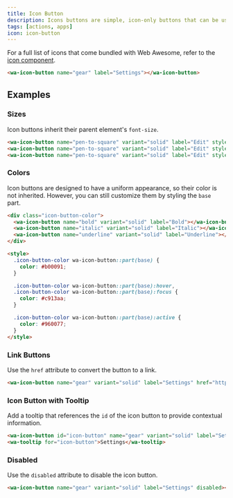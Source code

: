 ```yaml
---
title: Icon Button
description: Icons buttons are simple, icon-only buttons that can be used for actions and in toolbars.
tags: [actions, apps]
icon: icon-button
---
```


For a full list of icons that come bundled with Web Awesome, refer to the [icon component](/docs/components/icon).

```html {.example}
<wa-icon-button name="gear" label="Settings"></wa-icon-button>
```

## Examples

### Sizes

Icon buttons inherit their parent element's `font-size`.

```html {.example}
<wa-icon-button name="pen-to-square" variant="solid" label="Edit" style="font-size: 1.5rem;"></wa-icon-button>
<wa-icon-button name="pen-to-square" variant="solid" label="Edit" style="font-size: 2rem;"></wa-icon-button>
<wa-icon-button name="pen-to-square" variant="solid" label="Edit" style="font-size: 2.5rem;"></wa-icon-button>
```

### Colors

Icon buttons are designed to have a uniform appearance, so their color is not inherited. However, you can still customize them by styling the `base` part.

```html {.example}
<div class="icon-button-color">
  <wa-icon-button name="bold" variant="solid" label="Bold"></wa-icon-button>
  <wa-icon-button name="italic" variant="solid" label="Italic"></wa-icon-button>
  <wa-icon-button name="underline" variant="solid" label="Underline"></wa-icon-button>
</div>

<style>
  .icon-button-color wa-icon-button::part(base) {
    color: #b00091;
  }

  .icon-button-color wa-icon-button::part(base):hover,
  .icon-button-color wa-icon-button::part(base):focus {
    color: #c913aa;
  }

  .icon-button-color wa-icon-button::part(base):active {
    color: #960077;
  }
</style>
```

### Link Buttons

Use the `href` attribute to convert the button to a link.

```html {.example}
<wa-icon-button name="gear" variant="solid" label="Settings" href="https://example.com" target="_blank"></wa-icon-button>
```

### Icon Button with Tooltip

Add a tooltip that references the `id` of the icon button to provide contextual information.

```html {.example}
<wa-icon-button id="icon-button" name="gear" variant="solid" label="Settings"></wa-icon-button>
<wa-tooltip for="icon-button">Settings</wa-tooltip>
```

### Disabled

Use the `disabled` attribute to disable the icon button.

```html {.example}
<wa-icon-button name="gear" variant="solid" label="Settings" disabled></wa-icon-button>
```

